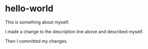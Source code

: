# hello-world
This is something about myself.


I made a change to the description line above and described myself.


Then I committed my changes.
